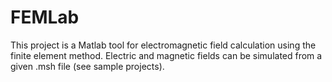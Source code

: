 # FEMLab
This project is a Matlab tool for electromagnetic field calculation using the finite element method. Electric and magnetic fields 
can be simulated from a given .msh file (see sample projects).

